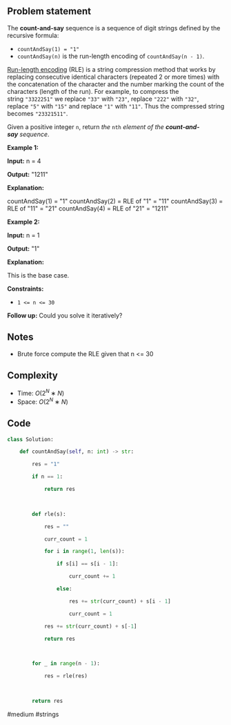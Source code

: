 ## Problem statement

The **count-and-say** sequence is a sequence of digit strings defined by the recursive formula:

- `countAndSay(1) = "1"`
- `countAndSay(n)` is the run-length encoding of `countAndSay(n - 1)`.

[Run-length encoding](http://en.wikipedia.org/wiki/Run-length_encoding) (RLE) is a string compression method that works by replacing consecutive identical characters (repeated 2 or more times) with the concatenation of the character and the number marking the count of the characters (length of the run). For example, to compress the string `"3322251"` we replace `"33"` with `"23"`, replace `"222"` with `"32"`, replace `"5"` with `"15"` and replace `"1"` with `"11"`. Thus the compressed string becomes `"23321511"`.

Given a positive integer `n`, return _the_ `nth` _element of the **count-and-say** sequence_.

**Example 1:**

**Input:** n = 4

**Output:** "1211"

**Explanation:**

countAndSay(1) = "1"
countAndSay(2) = RLE of "1" = "11"
countAndSay(3) = RLE of "11" = "21"
countAndSay(4) = RLE of "21" = "1211"

**Example 2:**

**Input:** n = 1

**Output:** "1"

**Explanation:**

This is the base case.

**Constraints:**

- `1 <= n <= 30`

**Follow up:** Could you solve it iteratively?
## Notes

- Brute force compute the RLE given that n <= 30
## Complexity

- Time: $O(2^N∗N)$
- Space:  $O(2^N∗N)$
## Code

```python
class Solution:

    def countAndSay(self, n: int) -> str:

        res = "1"

        if n == 1:

            return res

  

        def rle(s):

            res = ""

            curr_count = 1

            for i in range(1, len(s)):

                if s[i] == s[i - 1]:

                    curr_count += 1

                else:

                    res += str(curr_count) + s[i - 1]

                    curr_count = 1

            res += str(curr_count) + s[-1]

            return res

  

        for _ in range(n - 1):

            res = rle(res)

  

        return res
```

#medium 
#strings